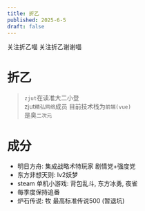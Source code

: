 ```yaml
---
title: 折乙
published: 2025-6-5
draft: false
---
```

关注折乙喵 关注折乙谢谢喵
# 折乙 
> `zjut`在读准大二小登  
> zjut`精弘网络`成员
> 目前技术栈为`前端(vue)`  
> 是臭`二次元` 

# 成分
- 明日方舟: 集成战略术特玩家 剧情党+强度党
- 东方非想天则: lv2妖梦
- steam 单机小游戏: 背包乱斗, 东方冰勇, 夜雀
- 每季度保持追番
- 炉石传说: 牧 最高标准传说500 (暂退坑)
